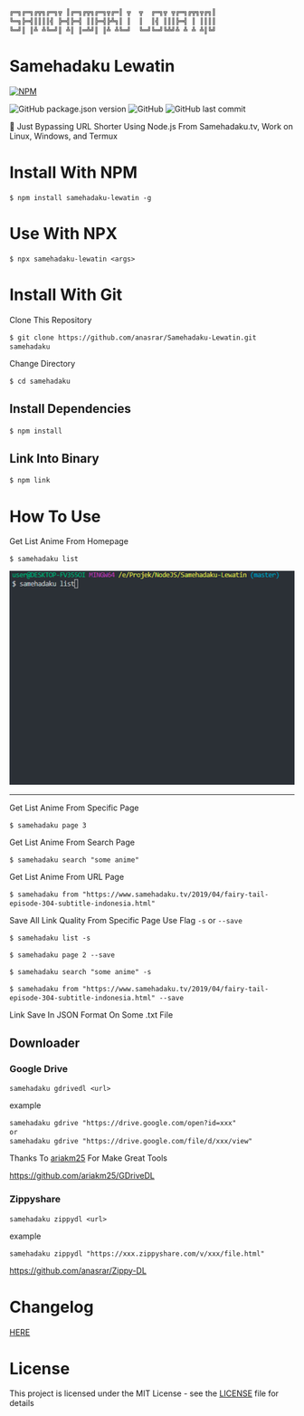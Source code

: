 ```
╔═╗╔═╗╔╦╗╔═╗╦ ║╔═╗╔╦╗╔═╗╦╔═║ ╦  ╦  ╔═╗╦ ╦╔═╗╔╦╗╦╔╗║
╚═╗╠═╣║║║║╣ ╠═╣╠═╣ ║║╠═╣╠╩╗║ ║  ║  ║╣ ║║║╠═╣ ║ ║║║║
╚═╝║ ║╩ ╩╚═╝║ ╩║ ║═╩╝║ ║╩ ╩╚═╝  ╚═╝╚═╝╚╩╝╩ ╩ ╩ ╩║╚╝
```

# Samehadaku Lewatin

[![NPM](https://nodei.co/npm/samehadaku-lewatin.png?compact=true)](https://nodei.co/npm/samehadaku-lewatin/)

![GitHub package.json version](https://img.shields.io/github/package-json/v/anasrar/samehadaku-lewatin.svg) ![GitHub](https://img.shields.io/github/license/anasrar/samehadaku-lewatin.svg)
![GitHub last commit](https://img.shields.io/github/last-commit/anasrar/Samehadaku-Lewatin.svg)

🏃‍ Just Bypassing URL Shorter Using Node.js From Samehadaku.tv, Work on Linux, Windows, and Termux

# Install With NPM

```
$ npm install samehadaku-lewatin -g
```

# Use With NPX

```
$ npx samehadaku-lewatin <args>
```

# Install With Git

Clone This Repository

```
$ git clone https://github.com/anasrar/Samehadaku-Lewatin.git samehadaku
```

Change Directory

```
$ cd samehadaku
```

## Install Dependencies

```
$ npm install
```

## Link Into Binary

```
$ npm link
```

# How To Use

Get List Anime From Homepage
```
$ samehadaku list
```

![DEMO](DEMO.gif)

___

Get List Anime From Specific Page
```
$ samehadaku page 3
```

Get List Anime From Search Page
```
$ samehadaku search "some anime"
```

Get List Anime From URL Page
```
$ samehadaku from "https://www.samehadaku.tv/2019/04/fairy-tail-episode-304-subtitle-indonesia.html"
```

Save All Link Quality From Specific Page Use Flag ```-s``` or ```--save```
```
$ samehadaku list -s
```
```
$ samehadaku page 2 --save
```
```
$ samehadaku search "some anime" -s
```
```
$ samehadaku from "https://www.samehadaku.tv/2019/04/fairy-tail-episode-304-subtitle-indonesia.html" --save
```

Link Save In JSON Format On Some .txt File

## Downloader

### Google Drive

```
samehadaku gdrivedl <url>
```
example

```
samehadaku gdrive "https://drive.google.com/open?id=xxx"
or
samehadaku gdrive "https://drive.google.com/file/d/xxx/view"
```

Thanks To [ariakm25](https://github.com/ariakm25) For Make Great Tools

https://github.com/ariakm25/GDriveDL

### Zippyshare

```
samehadaku zippydl <url>
```
example

```
samehadaku zippydl "https://xxx.zippyshare.com/v/xxx/file.html"
```

https://github.com/anasrar/Zippy-DL

# Changelog
[HERE](CHANGELOG.md)

# License

This project is licensed under the MIT License - see the [LICENSE](LICENSE) file for details